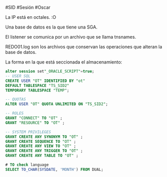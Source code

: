 #SID #Sesión #Oscar 

La IP está en octales. :O 

Una base de datos es la que tiene una SGA.

El listener se comunica por un archivo que se llama tnsnames.

REDO01.log son los archivos que conservan las operaciones que alteran la base de datos.

La forma en la que está seccionada el almacenamiento:

```SQL
alter session set"_ORACLE_SCRIPT"=true;
-- USER SQL
CREATE USER "OT" IDENTIFIED BY "ot"  
DEFAULT TABLESPACE "TS_SID2"
TEMPORARY TABLESPACE "TEMP";

-- QUOTAS
ALTER USER "OT" QUOTA UNLIMITED ON "TS_SID2";

-- ROLES
GRANT "CONNECT" TO "OT" ;
GRANT "RESOURCE" TO "OT" ;

-- SYSTEM PRIVILEGES
GRANT CREATE ANY SYNONYM TO "OT" ;
GRANT CREATE SEQUENCE TO "OT" ;
GRANT CREATE ANY VIEW TO "OT" ;
GRANT CREATE ANY TRIGGER TO "OT" ;
GRANT CREATE ANY TABLE TO "OT" ;
```

```SQL
# TO check language
SELECT TO_CHAR(SYSDATE, 'MONTH') FROM DUAL;
```


